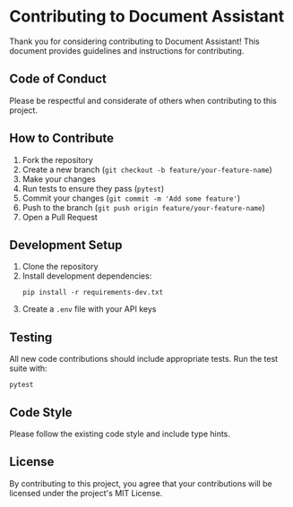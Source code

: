 # Contributing to Document Assistant

Thank you for considering contributing to Document Assistant! This document provides guidelines and instructions for contributing.

## Code of Conduct

Please be respectful and considerate of others when contributing to this project.

## How to Contribute

1. Fork the repository
2. Create a new branch (`git checkout -b feature/your-feature-name`)
3. Make your changes
4. Run tests to ensure they pass (`pytest`)
5. Commit your changes (`git commit -m 'Add some feature'`)
6. Push to the branch (`git push origin feature/your-feature-name`)
7. Open a Pull Request

## Development Setup

1. Clone the repository
2. Install development dependencies:
   ```
   pip install -r requirements-dev.txt
   ```
3. Create a `.env` file with your API keys

## Testing

All new code contributions should include appropriate tests. Run the test suite with:

```
pytest
```

## Code Style

Please follow the existing code style and include type hints.

## License

By contributing to this project, you agree that your contributions will be licensed under the project's MIT License. 